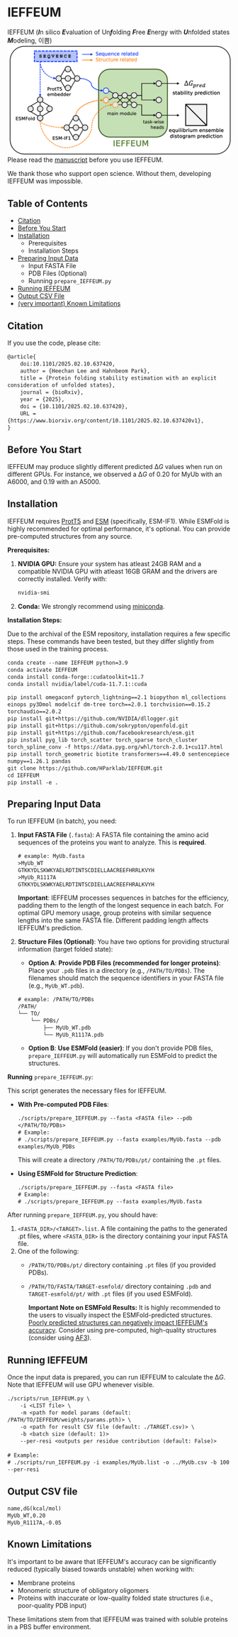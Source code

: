 # IEFFEUM
IEFFEUM (***I***n silico ***E***valuation of Un***f***olding ***F***ree ***E***nergy with ***U***nfolded states ***M***odeling, 이쁨)
![image](ieffeum.png)
Please read the [manuscript](https://www.biorxiv.org/content/10.1101/2025.02.10.637420v1) before you use IEFFEUM.

We thank those who support open science. Without them, developing IEFFEUM was impossible.

## Table of Contents

- [Citation](#citation)
- [Before You Start](#before-you-start)
- [Installation](#installation)
    - Prerequisites
    - Installation Steps
- [Preparing Input Data](#preparing-input-data)
    - Input FASTA File
    - PDB Files (Optional)
    - Running `prepare_IEFFEUM.py`
- [Running IEFFEUM](#running-ieffeum)
- [Output CSV File](#output-csv-file)
- [(very important) Known Limitations](#known-limitations)

## Citation
If you use the code, please cite:
```
@article{
    doi:10.1101/2025.02.10.637420,
    author = {Heechan Lee and Hahnbeom Park},
    title = {Protein folding stability estimation with an explicit consideration of unfolded states},
    journal = {bioRxiv},
    year = {2025},
    doi = {10.1101/2025.02.10.637420},
    URL = {https://www.biorxiv.org/content/10.1101/2025.02.10.637420v1},
}
```
## Before You Start

IEFFEUM may produce slightly different predicted Δ*G* values when run on different GPUs. For instance, we observed a Δ*G* of 0.20 for MyUb with an A6000, and 0.19 with an A5000.

## Installation

IEFFEUM requires [ProtT5](https://github.com/agemagician/ProtTrans) and [ESM](https://github.com/facebookresearch/esm) (specifically, ESM-IF1).  While ESMFold is highly recommended for optimal performance, it's optional. You can provide pre-computed structures from any source.

**Prerequisites:**

1.  **NVIDIA GPU:**  Ensure your system has atleast 24GB RAM and a compatible NVIDIA GPU with atleast 16GB GRAM and the drivers are correctly installed. Verify with:

    ```bash
    nvidia-smi
    ```

2.  **Conda:**  We strongly recommend using [miniconda](https://docs.anaconda.com/miniconda/install/).

**Installation Steps:**

Due to the archival of the ESM repository, installation requires a few specific steps.  These commands have been tested, but they differ slightly from those used in the training process.

```
conda create --name IEFFEUM python=3.9
conda activate IEFFEUM
conda install conda-forge::cudatoolkit=11.7
conda install nvidia/label/cuda-11.7.1::cuda
```
```
pip install omegaconf pytorch_lightning==2.1 biopython ml_collections einops py3Dmol modelcif dm-tree torch==2.0.1 torchvision==0.15.2 torchaudio==2.0.2
pip install git+https://github.com/NVIDIA/dllogger.git
pip install git+https://github.com/sokrypton/openfold.git
pip install git+https://github.com/facebookresearch/esm.git
pip install pyg_lib torch_scatter torch_sparse torch_cluster torch_spline_conv -f https://data.pyg.org/whl/torch-2.0.1+cu117.html
pip install torch_geometric biotite transformers==4.49.0 sentencepiece numpy==1.26.1 pandas
git clone https://github.com/HParklab/IEFFEUM.git
cd IEFFEUM
pip install -e .
```

## Preparing Input Data
To run IEFFEUM (in batch), you need:
1. **Input FASTA File** (`.fasta`):  A FASTA file containing the amino acid sequences of the proteins you want to analyze.  This is **required**.
    ```
    # example: MyUb.fasta
    >MyUb_WT
    GTKKYDLSKWKYAELRDTINTSCDIELLAACREEFHRRLKVYH
    >MyUb_R1117A
    GTKKYDLSKWKYAELRDTINTSCDIELLAACREEFHRALKVYH
    ```
    **Important**: IEFFEUM processes sequences in batches for the efficiency, padding them to the length of the longest sequence in each batch. For optimal GPU memory usage, group proteins with similar sequence lengths into the same FASTA file. Different padding length affects IEFFEUM's prediction.

2. **Structure Files (Optional)**:  You have two options for providing structural information (target folded state):
    - **Option A**: **Provide PDB Files (recommended for longer proteins)**:  Place your `.pdb` files in a directory (e.g., `/PATH/TO/PDBs`).  The filenames should match the sequence identifiers in your FASTA file (e.g., `MyUb_WT.pdb`).
    ```
    # example: /PATH/TO/PDBs
    /PATH/
    └── TO/
        └── PDBs/
            ├── MyUb_WT.pdb 
            └── MyUb_R1117A.pdb
    ```

    - **Option B**: **Use ESMFold (easier)**: If you don't provide PDB files, `prepare_IEFFEUM.py` will automatically run ESMFold to predict the structures.

**Running** `prepare_IEFFEUM.py`:

This script generates the necessary files for IEFFEUM.

- **With Pre-computed PDB Files**:
    ```
    ./scripts/prepare_IEFFEUM.py --fasta <FASTA file> --pdb </PATH/TO/PDBs>
    # Example:
    # ./scripts/prepare_IEFFEUM.py --fasta examples/MyUb.fasta --pdb examples/MyUb_PDBs
    ```
    This will create a directory `/PATH/TO/PDBs/pt/` containing the `.pt` files.

- **Using ESMFold for Structure Prediction**:
    ```
    ./scripts/prepare_IEFFEUM.py --fasta <FASTA file>
    # Example:
    # ./scripts/prepare_IEFFEUM.py --fasta examples/MyUb.fasta
    ```

After running `prepare_IEFFEUM.py`, you should have:

1. `<FASTA_DIR>/<TARGET>.list`. A file containing the paths to the generated .pt files, where `<FASTA_DIR>` is the directory containing your input FASTA file.
2. One of the following:
    - `/PATH/TO/PDBs/pt/` directory containing `.pt` files (if you provided PDBs).
    - `/PATH/TO/FASTA/TARGET-esmfold/` directory containing `.pdb` and `TARGET-esmfold/pt/` with `.pt` files (if you used ESMFold).

        **Important Note on ESMFold Results:** It is highly recommended to the users to visually inspect the ESMFold-predicted structures.  [Poorly predicted structures can negatively impact IEFFEUM's accuracy](https://www.biorxiv.org/content/10.1101/2025.02.10.637420v1). Consider using pre-computed, high-quality structures (consider using [AF3](https://alphafoldserver.com/)).

## Running IEFFEUM

Once the input data is prepared, you can run IEFFEUM to calculate the Δ*G*. Note that IEFFEUM will use GPU whenever visible.

```
./scripts/run_IEFFEUM.py \
    -i <LIST file> \
    -m <path for model params (default: /PATH/TO/IEFFEUM/weights/params.pth)> \
    -o <path for result CSV file (default: ./TARGET.csv)> \
    -b <batch size (default: 1)>
    --per-resi <outputs per residue contribution (default: False)>

# Example:
# ./scripts/run_IEFFEUM.py -i examples/MyUb.list -o ../MyUb.csv -b 100 --per-resi
```

## Output CSV file

```
name,dG(kcal/mol)
MyUb_WT,0.20
MyUb_R1117A,-0.05
```

## Known Limitations

It's important to be aware that IEFFEUM's accuracy can be significantly reduced (typically biased towards unstable) when working with:
- Membrane proteins
- Monomeric structure of obligatory oligomers
- Proteins with inaccurate or low-quality folded state structures (i.e., poor-quality PDB input)

These limitations stem from that IEFFEUM was trained with soluble proteins in a PBS buffer environment.

